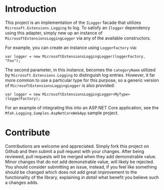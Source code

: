 # Introduction 

This project is an implementation of the `ILogger` facade that utilizes
`Microsoft.Extensions.Logging` to log. To satisfy an `Ilogger` dependency
using this adapter, simply new up an instance of
`MicrosoftExtensionsLoggingLogger` via any of the available constructors.

For example, you can create an instance using `LoggerFactory` via:

    var logger = new MicrosoftExtensionsLoggingLogger(loggerFactory, "Foo");

The second parameter, in this instance, becomes the `categoryName` utilized
by `Microsoft.Extensions.Logging` to distinguish log entries. However, it
far more common to use a particular type for this purpose, so a generic
version of `MicrosoftExtensionsLoggingLogger` is also provided:

    var logger = new MicrosoftExtensionsLoggingLogger<MyType>(loggerFactory);

For an example of integrating this into an ASP.NET Core application, see
the `Mfah.Logging.Samples.AspNetCoreWebApp` sample project.

# Contribute

Contributions are welcome and appreciated. Simply fork this project on Github
and then submit a pull request with your changes. After being reviewed, pull
requests will be merged when they add demonstrable value. Minor changes that
do not add demonstrable value, will likely be rejected. You should consider
submitting an issue, instead, if you feel like something should be changed
which does not add great improvement to the functionality of the library,
explaining *in detail* what benefit you believe such a changes adds.
